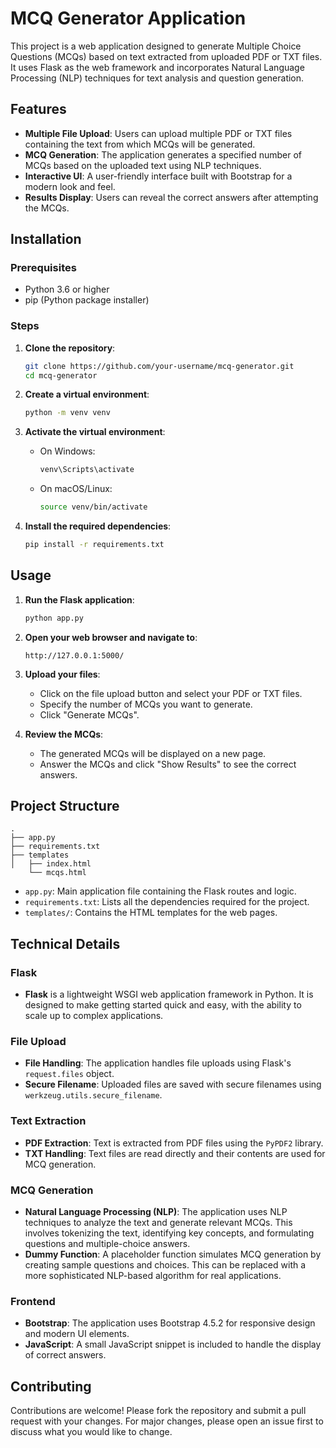 
# MCQ Generator Application

This project is a web application designed to generate Multiple Choice Questions (MCQs) based on text extracted from uploaded PDF or TXT files. It uses Flask as the web framework and incorporates Natural Language Processing (NLP) techniques for text analysis and question generation.

## Features

- **Multiple File Upload**: Users can upload multiple PDF or TXT files containing the text from which MCQs will be generated.
- **MCQ Generation**: The application generates a specified number of MCQs based on the uploaded text using NLP techniques.
- **Interactive UI**: A user-friendly interface built with Bootstrap for a modern look and feel.
- **Results Display**: Users can reveal the correct answers after attempting the MCQs.

## Installation

### Prerequisites

- Python 3.6 or higher
- pip (Python package installer)

### Steps

1. **Clone the repository**:

    ```bash
    git clone https://github.com/your-username/mcq-generator.git
    cd mcq-generator
    ```

2. **Create a virtual environment**:

    ```bash
    python -m venv venv
    ```

3. **Activate the virtual environment**:

    - On Windows:
        ```bash
        venv\Scripts\activate
        ```
    - On macOS/Linux:
        ```bash
        source venv/bin/activate
        ```

4. **Install the required dependencies**:

    ```bash
    pip install -r requirements.txt
    ```

## Usage

1. **Run the Flask application**:

    ```bash
    python app.py
    ```

2. **Open your web browser and navigate to**:

    ```
    http://127.0.0.1:5000/
    ```

3. **Upload your files**:
   - Click on the file upload button and select your PDF or TXT files.
   - Specify the number of MCQs you want to generate.
   - Click "Generate MCQs".

4. **Review the MCQs**:
   - The generated MCQs will be displayed on a new page.
   - Answer the MCQs and click "Show Results" to see the correct answers.

## Project Structure

```
.
├── app.py
├── requirements.txt
├── templates
│   ├── index.html
    └── mcqs.html
```

- `app.py`: Main application file containing the Flask routes and logic.
- `requirements.txt`: Lists all the dependencies required for the project.
- `templates/`: Contains the HTML templates for the web pages.

## Technical Details

### Flask

- **Flask** is a lightweight WSGI web application framework in Python. It is designed to make getting started quick and easy, with the ability to scale up to complex applications.

### File Upload

- **File Handling**: The application handles file uploads using Flask's `request.files` object.
- **Secure Filename**: Uploaded files are saved with secure filenames using `werkzeug.utils.secure_filename`.

### Text Extraction

- **PDF Extraction**: Text is extracted from PDF files using the `PyPDF2` library.
- **TXT Handling**: Text files are read directly and their contents are used for MCQ generation.

### MCQ Generation

- **Natural Language Processing (NLP)**: The application uses NLP techniques to analyze the text and generate relevant MCQs. This involves tokenizing the text, identifying key concepts, and formulating questions and multiple-choice answers.
- **Dummy Function**: A placeholder function simulates MCQ generation by creating sample questions and choices. This can be replaced with a more sophisticated NLP-based algorithm for real applications.

### Frontend

- **Bootstrap**: The application uses Bootstrap 4.5.2 for responsive design and modern UI elements.
- **JavaScript**: A small JavaScript snippet is included to handle the display of correct answers.

## Contributing

Contributions are welcome! Please fork the repository and submit a pull request with your changes. For major changes, please open an issue first to discuss what you would like to change.

